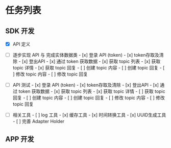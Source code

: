 # 任务列表


## SDK 开发

- [x] API 定义
- [ ] 逐步实现 API 与 完成实体数据类
      - [x] 登录 API (token)
      - [x] token存取及清除
      - [x] 登出API
      - [x] 通过 token 获取数据
      - [x] 获取 topic 列表
      - [x] 获取 topic 详情
      - [x] 获取 topic 回复
      - [ ] 创建 topic 内容
      - [ ] 创建 topic 回复
      - [ ] 修改 topic 内容
      - [ ] 修改 topic 回复
- [ ] API 测试
      - [x] 登录 API (token)
      - [x] token存取及清除
      - [x] 登出API
      - [x] 通过 token 获取数据
      - [x] 获取 topic 列表
      - [x] 获取 topic 详情
      - [ ] 获取 topic 回复
      - [ ] 创建 topic 内容
      - [ ] 创建 topic 回复
      - [ ] 修改 topic 内容
      - [ ] 修改 topic 回复
- [ ] 相关工具
      - [ ] log 工具
      - [x] 缓存工具
      - [x] 时间转换工具
      - [x] UUID生成工具
      - [ ] 完善 Adapter Holder




## APP 开发

